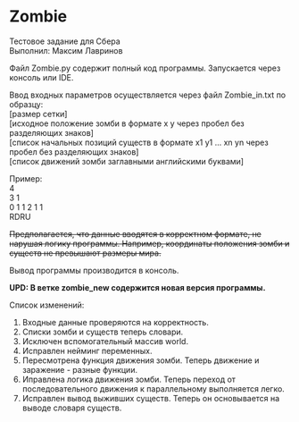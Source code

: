 # Zombie
Тестовое задание для Сбера<br>
Выполнил: Максим Лавринов

Файл Zombie.py содержит полный код программы. Запускается через консоль или IDE. 

Ввод входных параметров осуществляется через файл Zombie_in.txt по образцу:<br>
[размер сетки]<br>
[исходное положение зомби в формате x y через пробел без разделяющих знаков]<br>
[список начальных позиций существ в формате x1 y1 ... xn yn через пробел без разделяющих знаков]<br>
[список движений зомби заглавными английскими буквами]<br>

Пример:<br>
4<br>
3 1<br>
0 1 1 2 1 1<br>
RDRU

<s>Предполагается, что данные вводятся в корректном формате, не нарушая логику программы. Например, координаты положения зомби и существ не превышают размеры мира.</s>

Вывод программы производится в консоль.

<b>UPD: В ветке zombie_new содержится новая версия программы. </b>

Список изменений:

1) Входные данные проверяются на корректность.
2) Списки зомби и существ теперь словари.
3) Исключен вспомогательный массив world.
4) Исправлен нейминг переменных.
5) Пересмотрена функция движения зомби. Теперь движение и заражение - разные функции.
6) Иправлена логика движения зомби. Теперь переход от последовательного движения к параллельному выполняется легко.
7) Исправлен вывод выживших существ. Теперь он основывается на выводе словаря существ.
